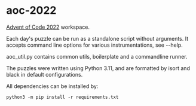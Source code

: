 # aoc-2022

[Advent of Code 2022](https://adventofcode.com/2022) workspace.

Each day's puzzle can be run as a standalone script without arguments. It accepts command line options for various instrumentations, see --help.

aoc_util.py contains common utils, boilerplate and a commandline runner.

The puzzles were written using Python 3.11, and are formatted by isort and
black in default configurations.

All dependencies can be installed by:

    python3 -m pip install -r requirements.txt
